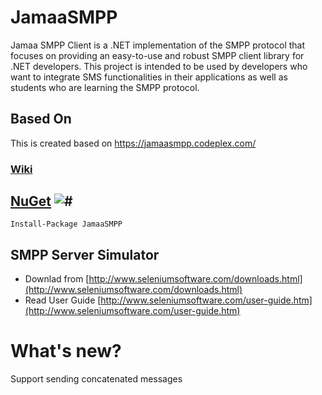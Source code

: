 # JamaaSMPP
Jamaa SMPP Client is a .NET implementation of the SMPP protocol that focuses on providing an easy-to-use and robust SMPP client library for .NET developers. This project is intended to be used by developers who want to integrate SMS functionalities in their applications as well as students who are learning the SMPP protocol.

## Based On
This is created based on  https://jamaasmpp.codeplex.com/

### [Wiki](https://github.com/AdhamAwadhi/JamaaSMPP/wiki)

## [NuGet](https://www.nuget.org/packages/JamaaSMPP) ![#](https://img.shields.io/nuget/v/JamaaSMPP.svg)
	Install-Package JamaaSMPP


## SMPP Server Simulator
- Downlad from [http://www.seleniumsoftware.com/downloads.html](http://www.seleniumsoftware.com/downloads.html)
- Read User Guide [http://www.seleniumsoftware.com/user-guide.htm](http://www.seleniumsoftware.com/user-guide.htm)

# What's new?
Support sending concatenated messages
